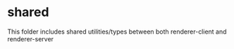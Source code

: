 # shared
This folder includes shared utilities/types between both renderer-client and renderer-server